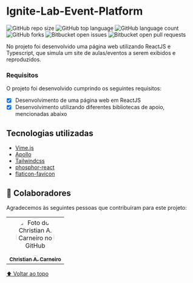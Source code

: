 # Ignite-Lab-Event-Platform

![GitHub repo size](https://img.shields.io/github/repo-size/horakhy/Ignite-Lab-Event-Platform?style=for-the-badge)
![GitHub top language](https://img.shields.io/github/languages/top/horakhy/Ignite-Lab-Event-Platform?style=for-the-badge)
![GitHub language count](https://img.shields.io/github/languages/count/horakhy/Ignite-Lab-Event-Platform?style=for-the-badge)
![GitHub forks](https://img.shields.io/github/forks/horakhy/Ignite-Lab-Event-Platform?style=for-the-badge)
![Bitbucket open issues](https://img.shields.io/bitbucket/issues/horakhy/Ignite-Lab-Event-Platform?style=for-the-badge)
![Bitbucket open pull requests](https://img.shields.io/bitbucket/pr-raw/horakhy/Ignite-Lab-Event-Platform?style=for-the-badge)

No projeto foi desenvolvido uma página web utilizando ReactJS e Typescript, que simula um site de aulas/eventos a serem exibidos e reproduzidos.

### Requisitos

O projeto foi desenvolvido cumprindo os seguintes requisitos:

- [x] Desenvolvimento de uma página web em ReactJS
- [x] Desenvolvimento utilizando diferentes bibliotecas de apoio, mencionadas abaixo

## Tecnologias utilizadas
- [Vime.js](https://vimejs.com/)
- [Apollo](https://www.apollographql.com/docs/react/)
- [Tailwindcss](https://tailwindcss.com)
- [phosphor-react](https://phosphoricons.com/)
- [flaticon-favicon](https://www.flaticon.com/br/icone-gratis/brasil_197386?related_id=197386&origin=pack)

## 🤝 Colaboradores

Agradecemos às seguintes pessoas que contribuíram para este projeto:

<table>
  <tr>
    <td align="center">
      <a href="https://github.com/horakhy/">
        <img style="border-radius: 500px" src="https://avatars.githubusercontent.com/u/62550733?v=4" width="100px;" alt="Foto do Christian A. Carneiro no GitHub"/><br>
        <sub>
          <b>Christian A. Carneiro</b>
        </sub>
      </a>
    </td>
  </tr>
</table>

[⬆ Voltar ao topo](#Ignite-Lab-Event-Platform)<br>
